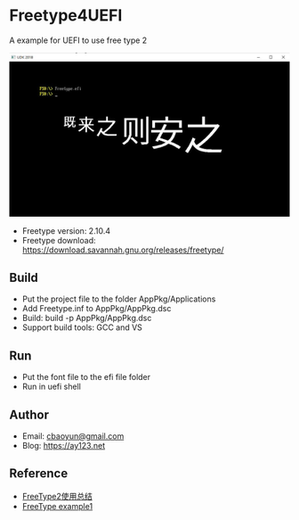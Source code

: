 # Freetype4UEFI
A example for UEFI to use free type 2
 
![screen shot](https://github.com/ay123net/uefift2/blob/master/20210323163153.jpg)

* Freetype version: 2.10.4
* Freetype download: https://download.savannah.gnu.org/releases/freetype/

## Build
* Put the project file to the folder AppPkg/Applications
* Add Freetype.inf to AppPkg/AppPkg.dsc
* Build: build -p AppPkg/AppPkg.dsc
* Support build tools: GCC and VS

## Run
* Put the font file to the efi file folder
* Run in uefi shell 

## Author
* Email: cbaoyun@gmail.com
* Blog: https://ay123.net

## Reference
* [FreeType2使用总结](https://blog.csdn.net/finewind/article/details/38009731)
* [FreeType example1](https://www.freetype.org/freetype2/docs/tutorial/example1.c)
